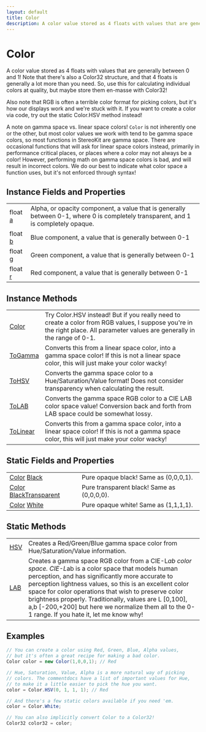 ```yaml
---
layout: default
title: Color
description: A color value stored as 4 floats with values that are generally between 0 and 1! Note that there's also a Color32 structure, and that 4 floats is generally a lot more than you need. So, use this for calculating individual colors at quality, but maybe store them en-masse with Color32!  Also note that RGB is often a terrible color format for picking colors, but it's how our displays work and we're stuck with it. If you want to create a color via code, try out the static Color.HSV method instead!  A note on gamma space vs. linear space colors! Color is not inherently one or the other, but most color values we work with tend to be gamma space colors, so most functions in StereoKit are gamma space. There are occasional functions that will ask for linear space colors instead, primarily in performance critical places, or places where a color may not always be a color! However, performing math on gamma space colors is bad, and will result in incorrect colors. We do our best to indicate what color space a function uses, but it's not enforced through syntax!
---
```

# Color

A color value stored as 4 floats with values that are
generally between 0 and 1! Note that there's also a Color32
structure, and that 4 floats is generally a lot more than you need.
So, use this for calculating individual colors at quality, but maybe
store them en-masse with Color32!

Also note that RGB is often a terrible color format for picking
colors, but it's how our displays work and we're stuck with it. If
you want to create a color via code, try out the static Color.HSV
method instead!

A note on gamma space vs. linear space colors! `Color` is not
inherently one or the other, but most color values we work with tend
to be gamma space colors, so most functions in StereoKit are gamma
space. There are occasional functions that will ask for linear space
colors instead, primarily in performance critical places, or places
where a color may not always be a color! However, performing math on
gamma space colors is bad, and will result in incorrect colors. We do
our best to indicate what color space a function uses, but it's not
enforced through syntax!


## Instance Fields and Properties

|  |  |
|--|--|
|float [a]({{site.url}}/Pages/Reference/Color/a.html)|Alpha, or opacity component, a value that is generally between 0-1, where 0 is completely transparent, and 1 is completely opaque.|
|float [b]({{site.url}}/Pages/Reference/Color/b.html)|Blue component, a value that is generally between 0-1|
|float [g]({{site.url}}/Pages/Reference/Color/g.html)|Green component, a value that is generally between 0-1|
|float [r]({{site.url}}/Pages/Reference/Color/r.html)|Red component, a value that is generally between 0-1|


## Instance Methods

|  |  |
|--|--|
|[Color]({{site.url}}/Pages/Reference/Color/Color.html)|Try Color.HSV instead! But if you really need to create a color from RGB values, I suppose you're in the right place. All parameter values are generally in the range of 0-1.|
|[ToGamma]({{site.url}}/Pages/Reference/Color/ToGamma.html)|Converts this from a linear space color, into a gamma space color! If this is not a linear space color, this will just make your color wacky!|
|[ToHSV]({{site.url}}/Pages/Reference/Color/ToHSV.html)|Converts the gamma space color to a Hue/Saturation/Value format! Does not consider transparency when calculating the result.|
|[ToLAB]({{site.url}}/Pages/Reference/Color/ToLAB.html)|Converts the gamma space RGB color to a CIE LAB color space value! Conversion back and forth from LAB space could be somewhat lossy.|
|[ToLinear]({{site.url}}/Pages/Reference/Color/ToLinear.html)|Converts this from a gamma space color, into a linear space color! If this is not a gamma space color, this will just make your color wacky!|


## Static Fields and Properties

|  |  |
|--|--|
|[Color]({{site.url}}/Pages/Reference/Color.html) [Black]({{site.url}}/Pages/Reference/Color/Black.html)|Pure opaque black! Same as (0,0,0,1).|
|[Color]({{site.url}}/Pages/Reference/Color.html) [BlackTransparent]({{site.url}}/Pages/Reference/Color/BlackTransparent.html)|Pure transparent black! Same as (0,0,0,0).|
|[Color]({{site.url}}/Pages/Reference/Color.html) [White]({{site.url}}/Pages/Reference/Color/White.html)|Pure opaque white! Same as (1,1,1,1).|


## Static Methods

|  |  |
|--|--|
|[HSV]({{site.url}}/Pages/Reference/Color/HSV.html)|Creates a Red/Green/Blue gamma space color from Hue/Saturation/Value information.|
|[LAB]({{site.url}}/Pages/Reference/Color/LAB.html)|Creates a gamma space RGB color from a CIE-L*ab color space. CIE-L*ab is a color space that models human perception, and has significantly more accurate to perception lightness values, so this is an excellent color space for color operations that wish to preserve color brightness properly.  Traditionally, values are L [0,100], a,b [-200,+200] but here we normalize them all to the 0-1 range. If you hate it, let me know why!|


## Examples

```csharp
// You can create a color using Red, Green, Blue, Alpha values,
// but it's often a great recipe for making a bad color.
Color color = new Color(1,0,0,1); // Red

// Hue, Saturation, Value, Alpha is a more natural way of picking
// colors. The commentdocs have a list of important values for Hue,
// to make it a little easier to pick the hue you want.
color = Color.HSV(0, 1, 1, 1); // Red

// And there's a few static colors available if you need 'em.
color = Color.White;

// You can also implicitly convert Color to a Color32!
Color32 color32 = color;
```

